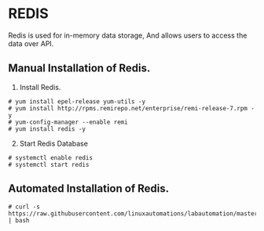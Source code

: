 # REDIS

Redis is used for in-memory data storage, And allows users to access the data over API. 

## Manual Installation of Redis.

1. Install Redis.

```
# yum install epel-release yum-utils -y
# yum install http://rpms.remirepo.net/enterprise/remi-release-7.rpm -y
# yum-config-manager --enable remi
# yum install redis -y
```

2. Start Redis Database

```
# systemctl enable redis
# systemctl start redis
```

## Automated Installation of Redis.

```
# curl -s https://raw.githubusercontent.com/linuxautomations/labautomation/master/tools/redis/install.sh | bash 
```